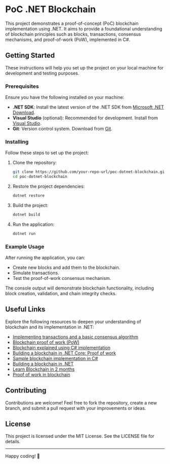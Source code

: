 # PoC .NET Blockchain

This project demonstrates a proof-of-concept (PoC) blockchain implementation using .NET. It aims to provide a foundational understanding of blockchain principles such as blocks, transactions, consensus mechanisms, and proof-of-work (PoW), implemented in C#.

## Getting Started

These instructions will help you set up the project on your local machine for development and testing purposes.

### Prerequisites

Ensure you have the following installed on your machine:

- **.NET SDK**: Install the latest version of the .NET SDK from [Microsoft .NET Download](https://dotnet.microsoft.com/download).
- **Visual Studio** (optional): Recommended for development. Install from [Visual Studio](https://visualstudio.microsoft.com/).
- **Git**: Version control system. Download from [Git](https://git-scm.com/).

### Installing

Follow these steps to set up the project:

1. Clone the repository:
   ```bash
   git clone https://github.com/your-repo-url/poc-dotnet-blockchain.git
   cd poc-dotnet-blockchain
   ```

2. Restore the project dependencies:
   ```bash
   dotnet restore
   ```

3. Build the project:
   ```bash
   dotnet build
   ```

4. Run the application:
   ```bash
   dotnet run
   ```

### Example Usage

After running the application, you can:

- Create new blocks and add them to the blockchain.
- Simulate transactions.
- Test the proof-of-work consensus mechanism.

The console output will demonstrate blockchain functionality, including block creation, validation, and chain integrity checks.

## Useful Links

Explore the following resources to deepen your understanding of blockchain and its implementation in .NET:

- [Implementing transactions and a basic consensus algorithm](https://medium.com/@syantien/5-5-implementing-transactions-and-a-basic-consensus-algorithm-3c895b730edf)
- [Blockchain proof of work (PoW)](https://www.geeksforgeeks.org/blockchain-proof-of-work-pow/)
- [Blockchain explained using C# implementation](https://dhirajkhodade.medium.com/blockchain-explained-using-c-implementation-5482dc980c47)
- [Building a blockchain in .NET Core: Proof of work](https://www.c-sharpcorner.com/article/building-a-blockchain-in-net-core-proof-of-work/)
- [Sample blockchain implementation in C#](https://gist.github.com/OpBug/663998f3df1442f3c1be2c19bb9eae83)
- [Building a blockchain in .NET](https://medium.com/codenx/building-a-blockchain-in-net-06f5e3481aab)
- [Learn Blockchain in 2 months](https://github.com/llSourcell/Learn_Blockchain_in_2_months)
- [Proof of work in blockchain](https://www.c-sharpcorner.com/article/proof-of-work-in-blockchain/)

## Contributing

Contributions are welcome! Feel free to fork the repository, create a new branch, and submit a pull request with your improvements or ideas.

## License

This project is licensed under the MIT License. See the LICENSE file for details.

---

Happy coding! 🎉

